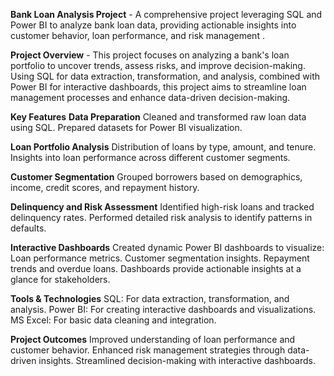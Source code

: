 **Bank Loan Analysis Project** - A comprehensive project leveraging SQL and Power BI to analyze bank loan data, providing actionable insights into customer behavior, loan performance, and risk management . 

**Project Overview** - This project focuses on analyzing a bank's loan portfolio to uncover trends, assess risks, and improve decision-making. Using SQL for data extraction, transformation, and analysis, combined with Power BI for interactive dashboards, this project aims to streamline loan management processes and enhance data-driven decision-making.

**Key Features**
**Data Preparation**
Cleaned and transformed raw loan data using SQL.
Prepared datasets for Power BI visualization.

**Loan Portfolio Analysis**
Distribution of loans by type, amount, and tenure.
Insights into loan performance across different customer segments.

**Customer Segmentation**
Grouped borrowers based on demographics, income, credit scores, and repayment history.

**Delinquency and Risk Assessment**
Identified high-risk loans and tracked delinquency rates.
Performed detailed risk analysis to identify patterns in defaults.

**Interactive Dashboards**
Created dynamic Power BI dashboards to visualize:
Loan performance metrics.
Customer segmentation insights.
Repayment trends and overdue loans.
Dashboards provide actionable insights at a glance for stakeholders.

**Tools & Technologies**
SQL: For data extraction, transformation, and analysis.
Power BI: For creating interactive dashboards and visualizations.
MS Excel: For basic data cleaning and integration.

**Project Outcomes**
Improved understanding of loan performance and customer behavior.
Enhanced risk management strategies through data-driven insights.
Streamlined decision-making with interactive dashboards.
